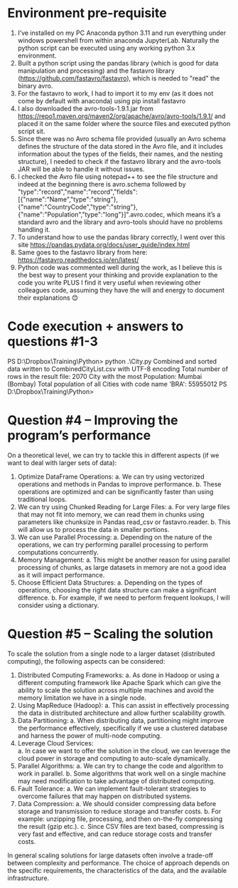 # Environment pre-requisite

1. I’ve installed on my PC Anaconda python 3.11 and run everything under windows powershell from within anaconda JupyterLab. Naturally the python script can be executed using any working python 3.x environment.
2. Built a python script using the pandas library (which is good for data manipulation and processing) and the fastavro library (https://github.com/fastavro/fastavro), which is needed to "read" the binary avro.
3. For the fastavro to work, I had to import it to my env (as it does not come by default with anaconda) using pip install fastavro
4. I also downloaded the avro-tools-1.9.1.jar from https://repo1.maven.org/maven2/org/apache/avro/avro-tools/1.9.1/ and placed it on the same folder where the source files and executed python script sit.
5. Since there was no Avro schema file provided (usually an Avro schema defines the structure of the data stored in the Avro file, and it includes information about the types of the fields, their names, and the nesting structure),
   I needed to check if the fastavro library and the avro-tools JAR will be able to handle it without issues.
6. I checked the Avro file using notepad++ to see the file structure and indeed at the beginning there is avro.schema followed by 
   "type":"record","name":"record","fields":[{"name":"Name","type":"string"},{"name":"CountryCode","type":"string"},{"name":"Population","type":"long"}]".avro.codec, 
   which means it’s a standard avro and the library and avro-tools should have no problems handling it.
7. To understand how to use the pandas library correctly, I went over this site https://pandas.pydata.org/docs/user_guide/index.html
8. Same goes to the fastavro library from here: https://fastavro.readthedocs.io/en/latest/
9. Python code was commented well during the work, as I believe this is the best way to present your thinking and provide explanation to the code you write PLUS
   I find it very useful when reviewing other colleagues code, assuming they have the will and energy to document their explanations 😊

# Code execution + answers to questions #1-3

PS D:\Dropbox\Training\Python> python .\City.py
Combined and sorted data written to CombinedCityList.csv with UTF-8 encoding
Total number of rows in the result file: 2070
City with the most Population: Mumbai (Bombay)
Total population of all Cities with code name 'BRA': 55955012
PS D:\Dropbox\Training\Python>

# Question #4 – Improving the program’s performance

On a theoretical level, we can try to tackle this in different aspects (if we want to deal with larger sets of data):
1.	Optimize DataFrame Operations: 
    a.	We can try using vectorized operations and methods in Pandas to improve performance. 
    b.	These operations are optimized and can be significantly faster than using traditional loops.
2.	We can try using Chunked Reading for Large Files: 
    a.	For very large files that may not fit into memory, we can read them in chunks using parameters like chunksize in Pandas read_csv or fastavro.reader. 
    b.	This will allow us to process the data in smaller portions.
3.	We can use Parallel Processing: 
    a.	Depending on the nature of the operations, we can try performing parallel processing to perform computations concurrently. 
4.	Memory Management:
    a.	This might be another reason for using parallel processing of chunks, as large datasets in memory are not a good idea as it will impact performance.
5.	Choose Efficient Data Structures: 
    a.	Depending on the types of operations, choosing the right data structure can make a significant difference. 
    b.	For example, if we need to perform frequent lookups, I will consider using a dictionary.

# Question #5 – Scaling the solution

To scale the solution from a single node to a larger dataset (distributed computing), the following aspects can be considered:
1.	Distributed Computing Frameworks: 
    a.	As done in Hadoop or using a different computing framework like Apache Spark which can give the ability to scale the solution across multiple machines and avoid the memory limitation we have in a single node.
2.	Using MapReduce (Hadoop): 
    a.	This can assist in effectively processing the data in distributed architecture and allow further scalability growth.
3.	Data Partitioning: 
    a.	When distributing data, partitioning might improve the performance effectively, specifically if we use a clustered database and harness the power of multi-node computing.
4.	Leverage Cloud Services:   
    a.	In case we want to offer the solution in the cloud, we can leverage the cloud power in storage and computing to auto-scale dynamically.
5.	Parallel Algorithms:
    a.	We can try to change the code and algorithm to work in parallel. 
    b.	Some algorithms that work well on a single machine may need modification to take advantage of distributed computing.
6.	Fault Tolerance:
    a.	We can implement fault-tolerant strategies to overcome failures that may happen on distributed systems.
7.	Data Compression:
    a.	We should consider compressing data before storage and transmission to reduce storage and transfer costs. 
    b.	For example: unzipping file, processing, and then on-the-fly    compressing the result (gzip etc.). 
    c.	Since CSV files are text based, compressing is very fast and effective, and can reduce storage costs and transfer costs.

In general scaling solutions for large datasets often involve a trade-off between complexity and performance. 
The choice of approach depends on the specific requirements, the characteristics of the data, and the available infrastructure.
